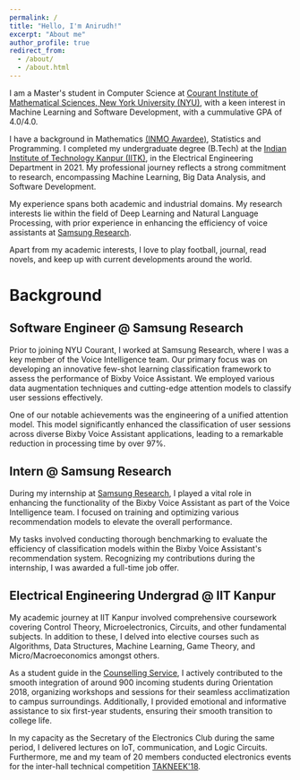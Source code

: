 ```yaml
---
permalink: /
title: "Hello, I'm Anirudh!"
excerpt: "About me"
author_profile: true
redirect_from: 
  - /about/
  - /about.html
---
```


I am a Master's student in Computer Science at [Courant Institute of Mathematical Sciences, New York University (NYU)](https://cims.nyu.edu/dynamic/), with a keen interest in Machine Learning and Software Development, with a cummulative GPA of 4.0/4.0. 

I have a background in Mathematics [(INMO Awardee)](https://olympiads.hbcse.tifr.res.in/), Statistics and Programming. I completed my undergraduate degree (B.Tech) at the [Indian Institute of Technology Kanpur (IITK)](https://www.iitk.ac.in/), in the Electrical Engineering Department in 2021. My professional journey reflects a strong commitment to research, encompassing Machine Learning, Big Data Analysis, and Software Development. 

My experience spans both academic and industrial domains. My research interests lie within the field of Deep Learning and Natural Language Processing, with prior experience in enhancing the efficiency of voice assistants at [Samsung Research](https://research.samsung.com/sri-b).

Apart from my academic interests, I love to play football, journal, read novels, and keep up with current developments around the world.

Background
======
Software Engineer @ Samsung Research
------
Prior to joining NYU Courant, I worked at Samsung Research, where I was a key member of the Voice Intelligence team. Our primary focus was on developing an innovative few-shot learning classification framework to assess the performance of Bixby Voice Assistant. We employed various data augmentation techniques and cutting-edge attention models to classify user sessions effectively.

One of our notable achievements was the engineering of a unified attention model. This model significantly enhanced the classification of user sessions across diverse Bixby Voice Assistant applications, leading to a remarkable reduction in processing time by over 97%.

Intern @ Samsung Research
------
During my internship at [Samsung Research](https://research.samsung.com/sri-b), I played a vital role in enhancing the functionality of the Bixby Voice Assistant as part of the Voice Intelligence team. I focused on training and optimizing various recommendation models to elevate the overall performance. 

My tasks involved conducting thorough benchmarking to evaluate the efficiency of classification models within the Bixby Voice Assistant's recommendation system. Recognizing my contributions during the internship, I was awarded a full-time job offer.

Electrical Engineering Undergrad @ IIT Kanpur
------
My academic journey at IIT Kanpur involved comprehensive coursework covering Control Theory, Microelectronics, Circuits, and other fundamental subjects. In addition to these, I delved into elective courses such as Algorithms, Data Structures, Machine Learning, Game Theory, and Micro/Macroeconomics amongst others. 

As a student guide in the [Counselling Service](https://www.iitk.ac.in/counsel/), I actively contributed to the smooth integration of around 900 incoming students during Orientation 2018, organizing workshops and sessions for their seamless acclimatization to campus surroundings. Additionally, I provided emotional and informative assistance to six first-year students, ensuring their smooth transition to college life.

In my capacity as the Secretary of the Electronics Club during the same period, I delivered lectures on IoT, communication, and Logic Circuits. Furthermore, me and my team of 20 members conducted electronics events for the inter-hall technical competition [TAKNEEK'18](https://students.iitk.ac.in/takneek/2018/index.html).
